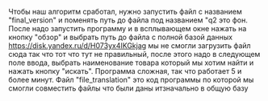 Чтобы наш алгоритм сработал, нужно запустить файл с названием "final_version" и поменять путь до файла под названием "q2 это фон. После надо запустить программу и в всплывающем окне нажать на кнопку "обзор" и выбрать путь до файла с полной базой данных https://disk.yandex.ru/d/H073yx4IKGkjag мы не смогли загрузить файл сюда так что тот что тут не правильный, после этого надо в следующем поле ввода, выбрать наименование товара который мы хотим найти и нажать кнопку "искать". Программа сложная, так что работает 5 и более минут. Файл "file_translation" это код программы по которой мы смогли совместить файлы что были даны итзначально в общую базу 
